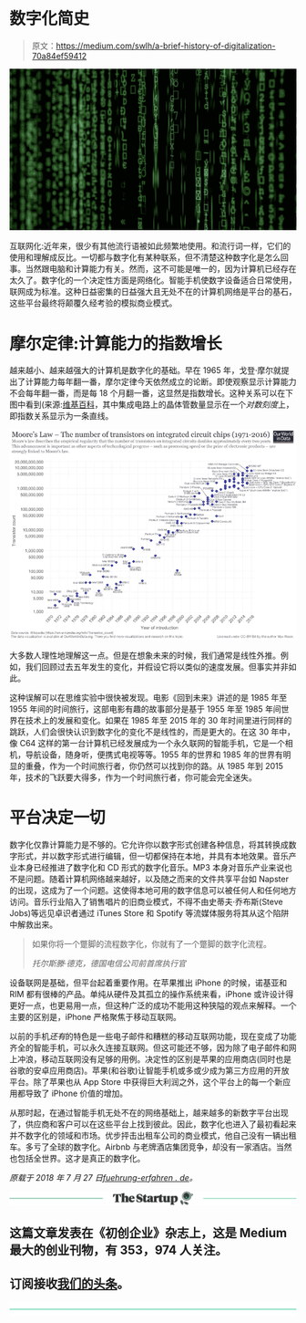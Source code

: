# 数字化简史

> 原文：<https://medium.com/swlh/a-brief-history-of-digitalization-70a84ef59412>

![](img/1a0f1311f6825c44d7d2ee857ddeeb34.png)

互联网化:近年来，很少有其他流行语被如此频繁地使用。和流行词一样，它们的使用和理解成反比。一切都与数字化有某种联系，但不清楚这种数字化是怎么回事。当然跟电脑和计算能力有关。然而，这不可能是唯一的，因为计算机已经存在太久了。数字化的一个决定性方面是网络化。智能手机使数字设备适合日常使用，联网成为标准。这种日益密集的日益强大且无处不在的计算机网络是平台的基石，这些平台最终将颠覆久经考验的模拟商业模式。

# 摩尔定律:计算能力的指数增长

越来越小、越来越强大的计算机是数字化的基础。早在 1965 年，戈登·摩尔就提出了计算能力每年翻一番，摩尔定律今天依然成立的论断。即使观察显示计算能力不会每年翻一番，而是每 18 个月翻一番，这显然是指数增长。这种关系可以在下图中看到(来源:[维基百科](https://en.wikipedia.org/wiki/Moore%27s_law)，其中集成电路上的晶体管数量显示在一个*对数刻度*上，即指数关系显示为一条直线。

![](img/1c00f537f843c40472af882ff39c970d.png)

大多数人理性地理解这一点。但是在想象未来的时候，我们通常是线性外推。例如，我们回顾过去五年发生的变化，并假设它将以类似的速度发展。但事实并非如此。

这种误解可以在思维实验中很快被发现。电影《回到未来》讲述的是 1985 年至 1955 年间的时间旅行，这部电影有趣的故事部分是基于 1955 年至 1985 年间世界在技术上的发展和变化。如果在 1985 年至 2015 年的 30 年时间里进行同样的跳跃，人们会很快认识到数字化的变化不是线性的，而是更大的。在这 30 年中，像 C64 这样的第一台计算机已经发展成为一个永久联网的智能手机，它是一个相机，导航设备，随身听，便携式电视等等。1955 年的世界和 1985 年的世界有明显的重叠，作为一个时间旅行者，你仍然可以找到你的路。从 1985 年到 2015 年，技术的飞跃要大得多，作为一个时间旅行者，你可能会完全迷失。

# 平台决定一切

数字化仅靠计算能力是不够的。它允许你以数字形式创建各种信息，将其转换成数字形式，并以数字形式进行编辑，但一切都保持在本地，并具有本地效果。音乐产业本身已经推进了数字化和 CD 形式的数字化音乐。MP3 本身对音乐产业来说也不是问题。随着计算机网络越来越好，以及随之而来的文件共享平台如 Napster 的出现，这成为了一个问题。这使得本地可用的数字信息可以被任何人和任何地方访问。音乐行业陷入了销售唱片的旧商业模式，不得不由史蒂夫·乔布斯(Steve Jobs)等远见卓识者通过 iTunes Store 和 Spotify 等流媒体服务将其从这个陷阱中解救出来。

> 如果你将一个蹩脚的流程数字化，你就有了一个蹩脚的数字化流程。
> 
> *托尔斯滕·德克，德国电信公司前首席执行官*

设备联网是基础，但平台起着重要作用。在苹果推出 iPhone 的时候，诺基亚和 RIM 都有很棒的产品。单纯从硬件及其孤立的操作系统来看，iPhone 或许设计得更好一点，也更易用一点，但这种广泛的成功不能用这种狭隘的观点来解释。一个主要的区别是，iPhone 严格聚焦于移动互联网。

以前的手机*还有*的特色是一些电子邮件和糟糕的移动互联网功能，现在变成了功能齐全的智能手机，可以永久连接互联网。但这可能还不够，因为除了电子邮件和网上冲浪，移动互联网没有足够的用例。决定性的区别是苹果的应用商店(同时也是谷歌的安卓应用商店)。苹果(和谷歌)让智能手机或多或少成为第三方应用的开放平台。除了苹果也从 App Store 中获得巨大利润之外，这个平台上的每一个新应用都导致了 iPhone 价值的增加。

从那时起，在通过智能手机无处不在的网络基础上，越来越多的新数字平台出现了，供应商和客户可以在这些平台上找到彼此。因此，数字化也进入了最初看起来并不数字化的领域和市场。优步抨击出租车公司的商业模式，他自己没有一辆出租车。多亏了全球的数字化。Airbnb 与老牌酒店集团竞争，却没有一家酒店。当然也包括全世界。这才是真正的数字化。

*原载于 2018 年 7 月 27 日*[*fuehrung-erfahren . de*](https://fuehrung-erfahren.de/en/2018/07/a-brief-history-of-digitalization/)*。*

[![](img/308a8d84fb9b2fab43d66c117fcc4bb4.png)](https://medium.com/swlh)

## 这篇文章发表在《初创企业》杂志上，这是 Medium 最大的创业刊物，有 353，974 人关注。

## 订阅接收[我们的头条](http://growthsupply.com/the-startup-newsletter/)。

[![](img/b0164736ea17a63403e660de5dedf91a.png)](https://medium.com/swlh)